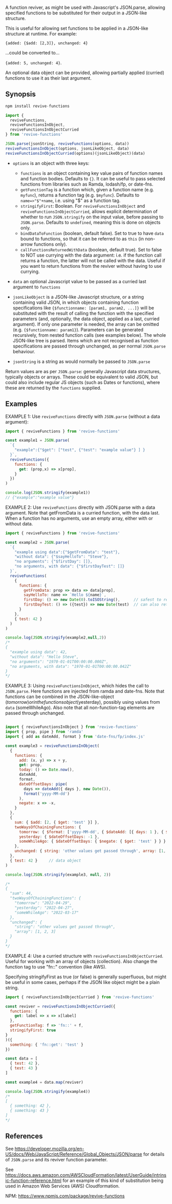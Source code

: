 A function reviver, as might be used with Javascript's JSON.parse, allowing specified functions to be substituted for their output in a JSON-like structure.

This is useful for allowing set functions to be applied in a JSON-like structure at runtime. For example:

`{added: {$add: [2,3]}, unchanged: 4}` 

...could be converted to...

`{added: 5, unchanged: 4}`. 

An optional data object can be provided, allowing partially applied (curried) functions to use it as their last argument.

## Synopsis

```js
npm install revive-functions

import { 
  reviveFunctions,
  reviveFunctionsInObject,
  reviveFunctionsInObjectCurried
} from 'revive-functions'

JSON.parse(jsonString, reviveFunctions(options, data))
reviveFunctionsInObject(options, jsonLikeObject, data)
reviveFunctionsInObjectCurried(options)(jsonLikeObject)(data)
```

* `options` is an object with three keys:
  * `functions` is an object containing key value pairs of function names and function bodies. Defaults to `{}`. It can be useful to pass selected functions from libraries such as Ramda, lodash/fp, or date-fns.
  * `getFunctionTag` is a function which, given a function name (e.g. `myfunc`), returns a function tag (e.g. `$myfunc`). Defaults to `name=>"$"+name`, i.e. using "$" as a function tag.
  * `stringifyFirst`: Boolean. For `reviveFunctionsInObject` and `reviveFunctionsInObjectCurried`, allows explicit determination of whether to run `JSON.stringify` on the input value, before passing to `JSON.parse`. Defaults to `undefined`, meaning this is done on objects only.
  * `bindDataToFunction` (boolean, default false). Set to true to have `data` bound to functions, so that it can be referred to as `this` (in non-arrow functions only).
  * `callFunctionsReturnedWithData` (boolean, default true). Set to false to NOT use currying with the data argument: i.e. if the function call returns a function, the latter will not be called with the data. Useful if you want to return functions from the reviver without having to use currying.

* `data` an optional Javascript value to be passed as a curried last argument to `functions`
* `jsonLikeObject` is a JSON-like Javascript structure, or a string containing valid JSON, in which objects containing function specifications like `{$functionname: [param1, param2, ...]}` will be substituted with the result of calling the function with the specified parameters (and, optionally, the data object, applied as a last, curried argument). If only one parameter is needed, the array can be omitted (e.g. `{$functionname: param1}`). Parameters can be generated recursively, from nested function calls (see examples below). The whole JSON-like tree is parsed. Items which are not recognised as function specifications are passed through unchanged, as per normal `JSON.parse` behaviour.
* `jsonString` is a string as would normally be passed to `JSON.parse`

Return values are as per `JSON.parse`: generally Javascript data structures, typically objects or arrays. These could be equivalent to valid JSON, but could also include regular JS objects (such as Dates or functions), where these are returned by the `functions` supplied.

## Examples

EXAMPLE 1: Use `reviveFunctions` directly with `JSON.parse` (without a data argument):
```js
import { reviveFunctions } from 'revive-functions'

const example1 = JSON.parse(
  `{
    "example":{"$get": ["test", {"test": "example value"} ] }
  }`,
  reviveFunctions({
    functions: {
      get: (prop,x) => x[prop],
    }
  })
)

console.log(JSON.stringify(example1))
// {"example":"example value"}
```

EXAMPLE 2: Use `reviveFunctions` directly with JSON.parse with a data argument.
Note that getFromData is a curried function, with the data last.
When a function has no arguments, use an empty array, either with or without data.

```js
import { reviveFunctions } from 'revive-functions'

const example2 = JSON.parse(
  `{
    "example using data":{"$getFromData": "test"},
    "without data": {"$sayHelloTo": "Steve"},
    "no arguments": {"$firstDay": []},
    "no arguments, with data": {"$firstDayTest": []}
  }`,
  reviveFunctions(
    {
      functions: {
        getFromData: prop => data => data[prop],
        sayHelloTo: name => `Hello ${name}`,
        firstDay: () => new Date(0).toISOString(),      // safest to return string
        firstDayTest: () => ({test}) => new Date(test)  // can also return Date object
      }
    },
    { test: 42 }
  )
)

console.log(JSON.stringify(example2,null,2))
/*
{
  "example using data": 42,
  "without data": "Hello Steve",
  "no arguments": "1970-01-01T00:00:00.000Z",
  "no arguments, with data": "1970-01-01T00:00:00.042Z"
}
*/
```

EXAMPLE 3: Using `reviveFunctionsInObject`, which hides the call to `JSON.parse`. 
Here functions are injected from ramda and date-fns.
Note that functions can be combined in the JSON-like-object ($tomorrow)
or in the functions object ($yesterday), possibly using values from `data` (someWhileAgo).
Also note that all non-function-tag elements are passed through unchanged.
```js

import { reviveFunctionsInObject } from 'revive-functions'
import { prop, pipe } from 'ramda'
import { add as dateAdd, format } from 'date-fns/fp/index.js'

const example3 = reviveFunctionsInObject(
  {
    functions: {
      add: (x, y) => x + y,
      get: prop,
      today: () => Date.now(),
      dateAdd,
      format,
      dateOffsetDays: pipe(
        days => dateAdd({ days }, new Date()),
        format('yyyy-MM-dd')
      ),
      negate: x => -x,
    }
  },
  {
    sum: { $add: [2, { $get: 'test' }] },
    twoWaysOfChainingFunctions: {
      tomorrow: { $format: ['yyyy-MM-dd', { $dateAdd: [{ days: 1 }, { $today: [] }] }] },
      yesterday: { $dateOffsetDays: -1 },
      someWhileAgo: { $dateOffsetDays: { $negate: { $get: 'test' } } }
    },
    unchanged: { string: 'other values get passed through', array: [1, 2, 3] }
  },
  { test: 42 }     // data object
)

console.log(JSON.stringify(example3, null, 2))

/*
{
  "sum": 44,
  "twoWaysOfChainingFunctions": {
    "tomorrow": "2022-04-29",
    "yesterday": "2022-04-27",
    "someWhileAgo": "2022-03-17"
  },
  "unchanged": {
    "string": "other values get passed through",
    "array": [1, 2, 3]
  }
}
*/

```
EXAMPLE 4: Use a curried structure with `reviveFunctionsInObjectCurried`.
Useful for working with an array of objects (collection).
Also change the function tag to use "fn::" convention (like AWS).

Specifying stringifyFirst as true (or false) is generally superfluous, 
but might be useful in some cases, perhaps if the JSON like object 
might be a plain string.
```js
import { reviveFunctionsInObjectCurried } from 'revive-functions'

const reviver = reviveFunctionsInObjectCurried({
  functions: {
    get: label => x => x[label]
  },
  getFunctionTag: f => 'fn::' + f,
  stringifyFirst: true
}
)({
  something: { 'fn::get': 'test' }
})

const data = [
  { test: 42 },
  { test: 43 }
]

const example4 = data.map(reviver)

console.log(JSON.stringify(example4))
/*
[ 
  { something: 42 }, 
  { something: 43 } 
]
*/

```

## References

See https://developer.mozilla.org/en-US/docs/Web/JavaScript/Reference/Global_Objects/JSON/parse for details of `JSON.parse` and its reviver function parameter.

See https://docs.aws.amazon.com/AWSCloudFormation/latest/UserGuide/intrinsic-function-reference.html for an example of this kind of substitution being used in Amazon Web Services (AWS) Cloudformation.

NPM: https://www.npmjs.com/package/revive-functions